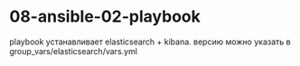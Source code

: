 # 08-ansible-02-playbook

playbook устанавливает elasticsearch + kibana.
версию можно указать в group_vars/elasticsearch/vars.yml